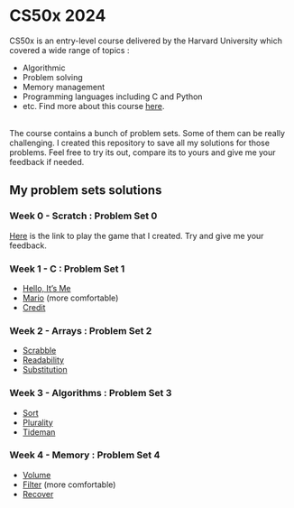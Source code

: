 # CS50x 2024
CS50x is an entry-level course delivered by the Harvard University which covered a wide range of topics :
- Algorithmic
- Problem solving
- Memory management
- Programming languages including C and Python
- etc.
Find more about this course [here][cs50x_material].
<br>
The course contains a bunch of problem sets. Some of them can be really challenging.
I created this repository to save all my solutions for those problems. Feel free to try its out, compare its to yours and give me your feedback if needed.

## My problem sets solutions
### Week 0 \- Scratch : Problem Set 0
[Here][ps_0] is the link to play the game that I created. Try and give me your feedback.

### Week 1 \- C : Problem Set 1
- [Hello, It’s Me][ps_1]
- [Mario][ps_2] (more comfortable)
- [Credit][ps_3]

### Week 2 \- Arrays : Problem Set 2
- [Scrabble][ps_4]
- [Readability][ps_5]
- [Substitution][ps_6]

### Week 3 \- Algorithms : Problem Set 3
- [Sort][ps_7]
- [Plurality][ps_8]
- [Tideman][ps_9]

### Week 4 \- Memory : Problem Set 4
- [Volume][ps_10]
- [Filter][ps_11] (more comfortable)
- [Recover][ps_12]



[cs50x_material]: https://cs50.harvard.edu/x/2024/
[ps_0]: https://scratch.mit.edu/projects/964623455/
[ps_1]: https://scratch.mit.edu/projects/964623455/
[ps_2]: https://scratch.mit.edu/projects/964623455/
[ps_3]: https://scratch.mit.edu/projects/964623455/
[ps_4]: https://scratch.mit.edu/projects/964623455/
[ps_5]: https://scratch.mit.edu/projects/964623455/
[ps_6]: https://scratch.mit.edu/projects/964623455/
[ps_7]: https://scratch.mit.edu/projects/964623455/
[ps_8]: https://scratch.mit.edu/projects/964623455/
[ps_9]: https://scratch.mit.edu/projects/964623455/
[ps_10]: https://scratch.mit.edu/projects/964623455/
[ps_11]: https://scratch.mit.edu/projects/964623455/
[ps_12]: https://scratch.mit.edu/projects/964623455/

